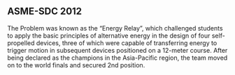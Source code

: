 ## ASME-SDC 2012

<div class="image-2">
<content-image src="robots/sdc-2012.jpg" alt="Robot"></content-image>
<content-image src="achievements/sdc-2012.jpg" alt="SDC!!"></content-image>
</div>

The Problem was known as the “Energy Relay”, which challenged students to apply the basic principles of alternative energy in the design of four self-propelled devices, three of which were capable of transferring energy to trigger motion in subsequent devices positioned on a 12-meter course. After being declared as the champions in the Asia-Pacific region, the team moved on to the world finals and secured 2nd position.
